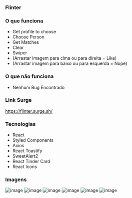 ### Flinter

### O que funciona
-  Get profile to choose
- Choose Person
- Get Matches
- Clear
- Swiper
- (Arrastar imagem para cima ou para direita = Like)
- (Arrastar imagem para baixo ou para esquerda = Nope)

### O que não funciona
- Nenhum Bug Encontrado

### Link Surge 
https://flinter.surge.sh/


### Tecnologias
- React
- Styled Components
- Axios
- React Toastify
- SweetAlert2
- React Tinder Card
- React Icons

### Imagens
![image](https://user-images.githubusercontent.com/20983673/178112653-de22fe7e-3786-4c3d-b1f6-113c9e1b2529.png)
![image](https://user-images.githubusercontent.com/20983673/178112691-f566c588-e499-4bc1-81cc-5413d415f113.png)
![image](https://user-images.githubusercontent.com/20983673/178113305-6e617c68-454b-402d-9fc8-d32c1d901da1.png)
![image](https://user-images.githubusercontent.com/20983673/178113318-cc02d51d-7040-44f9-a8b7-a8425da0ec0d.png)
![image](https://user-images.githubusercontent.com/20983673/178113375-50dfde95-8c15-418e-a389-f37f627fc602.png)
![image](https://user-images.githubusercontent.com/20983673/178113398-e8d1e724-bc4e-44d6-b8f9-5d054c1379dc.png)
